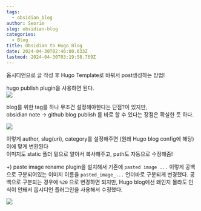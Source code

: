 ```yaml
---
tags:
  - obsidian_blog
author: Seorim
slug: obsidian-blog
categories:
  - Blog
title: Obsidian to Hugo Blog
date: 2024-04-30T02:46:00.633Z
lastmod: 2024-04-30T03:19:58.769Z
---
```

옵시디언으로 글 작성 후 Hugo Template로 바꿔서 post생성하는 방법!

hugo publish plugin을 사용하면 된다.\
![](/ob/github_blog/images/pasted_image_20240430120486.png)

blog를 위한 tag를 하나 무조건 설정해야한다는 단점?이 있지만,\
obsidian note -> github blog publish 를 바로 할 수 있다는 장점은 확실한 듯 하다.

![](/ob/github_blog/images/pasted_image_20240430120471.png)

이렇게 author, slug(uri), category를 설정해주면 (원래 Hugo blog config에 해당) 이에 맞게 변환된다\
이미지도 static 폴더 밑으로 알아서 복사해주고, path도 자동으로 수정해줌!

+) paste image rename plugin을 설치해서 기존에 `pasted image ...` 이렇게 공백으로 구분되어있는 이미지 이름을 `pasted_image_...` 언더바로 구분되게 변경했다. 공백으로 구분되는 경우에 `%20` 으로 변경하면 되지만, Hugo blog에선 왜인지 몰라도 인식이 안돼서 옵시디언 플러그인을 사용해서 수정했다.

![](/ob/github_blog/images/pasted_image_20240430120400.png)

